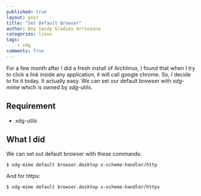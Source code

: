 ```yaml
---
published: true
layout: post
title: "Set Default Browser"
author: Boy Sandy Gladies Arriezona
categories: linux
tags:
    - xdg
comments: True
---
```



For a few month after I did a fresh install of Archlinux, I found that when I try to click a link inside any application, it will call google chrome. So, I decide to fix it today. It actually easy. We can set our default browser with *xdg-mime* which is owned by *xdg-utils*.

## Requirement

- xdg-utils

## What I did

 We can set out default browser with these commands:

``` shell
$ xdg-mime default browser.desktop x-scheme-handler/http
```

And for https:
``` shell
$ xdg-mime default browser.desktop x-scheme-handler/https
```

